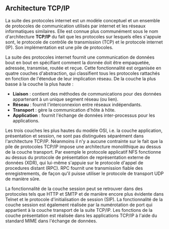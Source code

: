 ## Architecture TCP/IP

La suite des protocoles internet est un modèle conceptuel et un ensemble de protocoles de
communication utilisés par internet et les réseaux informatiques similaires. Elle est connue plus
communément sous le nom d'architecture **TCP/IP** du fait que les protocoles sur lesquels elles
s'appuie sont, le protocole de contrôle de transmission (TCP) et le protocole internet (IP). Son
implémentation est une pile de protocoles.

La suite des protocoles internet fournit une communication de données bout en bout en spécifiant
comment la donnée doit être empaquetée, adressée, transmise, routée et reçue. Cette fonctionnalité
est organisée en quatre couches d'abstraction, qui classifient tous les protocoles rattachés en
fonction de l'étendue de leur implication réseau. De la couche la plus basse à la couche la plus
haute :

* **Liaison** : contient des méthodes de communications pour des données appartenant à un unique
  segment réseau (ou lien).
* **Réseau** : fournit l'interconnexion entre réseaux indépendants.
* **Transport** : gère la communication d'hôte à hôte.
* **Application** : fournit l'échange de données inter-processus pour les applications.

Les trois couches les plus hautes du modèle OSI, i.e. la couche application, présentation et
session, ne sont pas distinguées séparément dans l'architecture TCP/IP. Néanmoins il n'y a aucune
contrainte sur le fait que la pile de protocoles TCP/IP impose une architecture monolithique au
dessus de la couche transport. Par exemple le protocole applicatif NFS fonctionne au dessus du
protocole de présentation de représentation externe de données (XDR), qui lui-même s'appuie sur le
protocole d'appel de procedures distant (RPC). RPC fournit une transmission fiable des
enregistrements, de façon qu'il puisse utiliser le protocole de transport UDP de manière sûre.

La fonctionnalité de la couche session peut se retrouver dans des protocoles tels que HTTP et SMTP
et de manière encore plus évidente dans Telnet et le protocole d'initialisation de session (SIP). La
fonctionnalité de la couche session est également réalisée par la numérotation de port qui
appartient à la couche transport de la suite TCP/IP. Les fonctions de la couche présentation est
réalisée dans les applications TCP/IP à l'aide du standard MIME dans l'échange de données.

